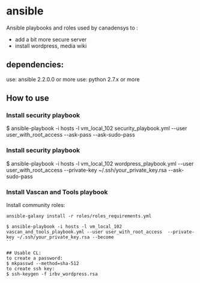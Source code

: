 # ansible
Ansible playbooks and roles used by canadensys to :
- add a bit more secure server
- install wordpress, media wiki

## dependencies:
use: ansible 2.2.0.0 or more
use: python 2.7.x or more

## How to use
### Install security playbook
$ ansible-playbook -i hosts -l vm_local_102 security_playbook.yml --user user_with_root_access --ask-pass --ask-sudo-pass

### Install security playbook
$ ansible-playbook -i hosts -l vm_local_102 wordpress_playbook.yml --user user_with_root_access  --private-key ~/.ssh/your_private_key.rsa --ask-sudo-pass

### Install Vascan and Tools playbook
Install community roles:
```
ansible-galaxy install -r roles/roles_requirements.yml
```

```
$ ansible-playbook -i hosts -l vm_local_102 vascan_and_tools_playbook.yml --user user_with_root_access  --private-key ~/.ssh/your_private_key.rsa --become
``

## Usable CL:
to create a password:
$ mkpasswd --method=sha-512
to create ssh key:
$ ssh-keygen -f irbv_wordpress.rsa

